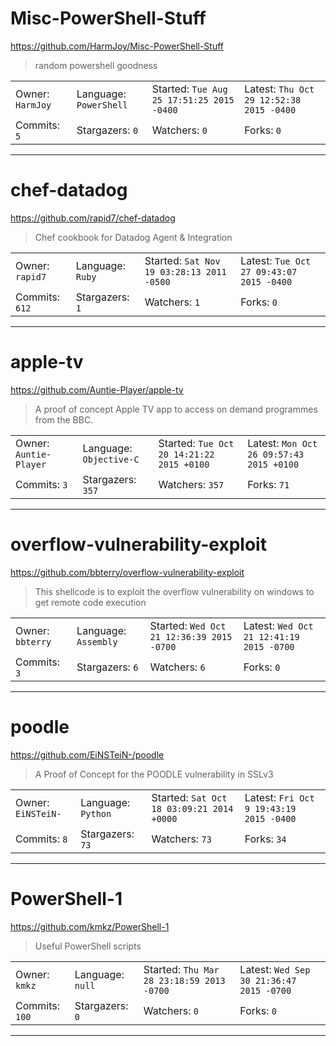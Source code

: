 # Misc-PowerShell-Stuff

https://github.com/HarmJoy/Misc-PowerShell-Stuff
<blockquote>
random powershell goodness
</blockquote>

<table>
<tr><td>Owner: <code>HarmJoy</code></td>
    <td>Language: <code>PowerShell</code></td>
    <td>Started: <code>Tue Aug 25 17:51:25 2015 -0400</code></td>
    <td>Latest: <code>Thu Oct 29 12:52:38 2015 -0400</code></td></tr>
<tr><td>Commits: <code>5</code></td>
    <td>Stargazers: <code>0</code></td>
    <td>Watchers: <code>0</code></td>
    <td>Forks: <code>0</code></td></tr>
</table>

---

# chef-datadog

https://github.com/rapid7/chef-datadog
<blockquote>
Chef cookbook for Datadog Agent &amp; Integration
</blockquote>

<table>
<tr><td>Owner: <code>rapid7</code></td>
    <td>Language: <code>Ruby</code></td>
    <td>Started: <code>Sat Nov 19 03:28:13 2011 -0500</code></td>
    <td>Latest: <code>Tue Oct 27 09:43:07 2015 -0400</code></td></tr>
<tr><td>Commits: <code>612</code></td>
    <td>Stargazers: <code>1</code></td>
    <td>Watchers: <code>1</code></td>
    <td>Forks: <code>0</code></td></tr>
</table>

---

# apple-tv

https://github.com/Auntie-Player/apple-tv
<blockquote>
A proof of concept Apple TV app to access on demand programmes from the BBC. 
</blockquote>

<table>
<tr><td>Owner: <code>Auntie-Player</code></td>
    <td>Language: <code>Objective-C</code></td>
    <td>Started: <code>Tue Oct 20 14:21:22 2015 +0100</code></td>
    <td>Latest: <code>Mon Oct 26 09:57:43 2015 +0100</code></td></tr>
<tr><td>Commits: <code>3</code></td>
    <td>Stargazers: <code>357</code></td>
    <td>Watchers: <code>357</code></td>
    <td>Forks: <code>71</code></td></tr>
</table>

---

# overflow-vulnerability-exploit

https://github.com/bbterry/overflow-vulnerability-exploit
<blockquote>
This shellcode is to exploit the overflow vulnerability on windows to get remote code execution
</blockquote>

<table>
<tr><td>Owner: <code>bbterry</code></td>
    <td>Language: <code>Assembly</code></td>
    <td>Started: <code>Wed Oct 21 12:36:39 2015 -0700</code></td>
    <td>Latest: <code>Wed Oct 21 12:41:19 2015 -0700</code></td></tr>
<tr><td>Commits: <code>3</code></td>
    <td>Stargazers: <code>6</code></td>
    <td>Watchers: <code>6</code></td>
    <td>Forks: <code>0</code></td></tr>
</table>

---

# poodle

https://github.com/EiNSTeiN-/poodle
<blockquote>
A Proof of Concept for the POODLE vulnerability in SSLv3
</blockquote>

<table>
<tr><td>Owner: <code>EiNSTeiN-</code></td>
    <td>Language: <code>Python</code></td>
    <td>Started: <code>Sat Oct 18 03:09:21 2014 +0000</code></td>
    <td>Latest: <code>Fri Oct 9 19:43:19 2015 -0400</code></td></tr>
<tr><td>Commits: <code>8</code></td>
    <td>Stargazers: <code>73</code></td>
    <td>Watchers: <code>73</code></td>
    <td>Forks: <code>34</code></td></tr>
</table>

---

# PowerShell-1

https://github.com/kmkz/PowerShell-1
<blockquote>
Useful PowerShell scripts
</blockquote>

<table>
<tr><td>Owner: <code>kmkz</code></td>
    <td>Language: <code>null</code></td>
    <td>Started: <code>Thu Mar 28 23:18:59 2013 -0700</code></td>
    <td>Latest: <code>Wed Sep 30 21:36:47 2015 -0700</code></td></tr>
<tr><td>Commits: <code>100</code></td>
    <td>Stargazers: <code>0</code></td>
    <td>Watchers: <code>0</code></td>
    <td>Forks: <code>0</code></td></tr>
</table>

---

